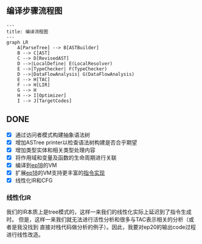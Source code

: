 ## 编译步骤流程图

```mermaid
---
title: 编译流程图
---
graph LR
    A[ParseTree] --> B[ASTBuilder]
    B --> C[AST]
    C --> D[RevisedAST]
    D -->|LocalDefine| E(LocalResolver)
    E -->|TypeChecker| F(TypeChecker)
    D -->|DataFlowAnalysis| G(DataFlowAnalysis)
    E --> H[TAC]
    F --> H[LIR]
    G --> H
    H --> I[Optimizer]
    I --> J[TargetCodes]
```

## DONE
- [x] 通过访问者模式构建抽象语法树
- [x] 增加ASTree printer以检查语法树构建是否合乎期望
- [x] 增加类型实体和相关类型处理内容
- [x] 将作用域和变量及函数的生命周期进行关联
- [x] 编译到[ep18](..%2Fep18)的VM
- [x] 扩展[ep18](..%2Fep18)的VM支持更丰富的[指令实现](../ep18/VM_Design.md)
- [x] 线性化IR和CFG

### 线性化IR
我们的IR本质上是tree模式的，这样一来我们的线性化实际上延迟到了指令生成时。
但是，这样一来我们就无法进行活性分析和很多与TAC表示相关的分析（或者是我没找到
直接对栈代码做分析的例子）。因此，我要对ep20的输出code过程进行线性改造。